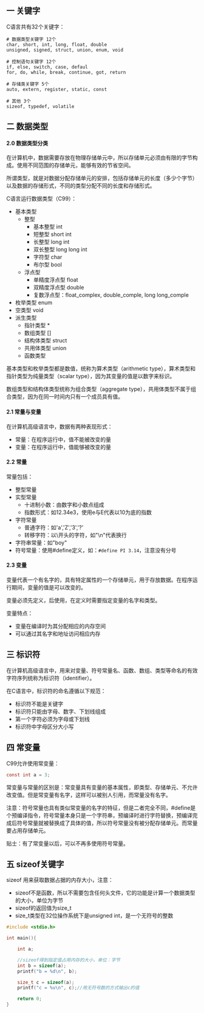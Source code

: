 ## 一 关键字

C语言共有32个关键字：
```
# 数据类型关键字 12个
char, short, int, long, float, double
unsigned, signed, struct, union, enum, void

# 控制语句关键字 12个
if, else, switch, case, defaul
for, do, while, break, continue, got, return

# 存储类关键字 5个
auto, extern, register, static, const

# 其他 3个
sizeof, typedef, volatile
```

## 二 数据类型

#### 2.0 数据类型分类

在计算机中，数据需要存放在物理存储单元中，所以存储单元必须由有限的字节构成。使用不同范围的存储单元，能够有效的节省空间。  

所谓类型，就是对数据分配存储单元的安排，包括存储单元的长度（多少个字节）以及数据的存储形式，不同的类型分配不同的长度和存储形式。 

C语言运行数据类型（C99）：
- 基本类型
  - 整型
    - 基本整型 int
    - 短整型 short int
    - 长整型 long int
    - 双长整型 long long int
    - 字符型 char
    - 布尔型 bool
  - 浮点型
    - 单精度浮点型 float
    - 双精度浮点型 double
    - 复数浮点型：float_complex, double_comple, long long_comple
- 枚举类型 enum
- 空类型 void
- 派生类型
    - 指针类型 *
    - 数组类型 []
    - 结构体类型 struct
    - 共用体类型 union
    - 函数类型

基本类型和枚举类型都是数值，统称为算术类型（arithmetic type），算术类型和指针类型为纯量类型（scalar type），因为其变量的值是以数字来标识。  

数组类型和结构体类型统称为组合类型（aggregate type），共用体类型不属于组合类型，因为在同一时间内只有一个成员具有值。

#### 2.1 常量与变量
 
在计算机高级语言中，数据有两种表现形式：
- 常量：在程序运行中，值不能被改变的量
- 变量：在程序运行中，值能够被改变的量

#### 2.2 常量 

常量包括：
- 整型常量
- 实型常量
    - 十进制小数：由数字和小数点组成
    - 指数形式：如12.34e3，使用e与E代表以10为底的指数
- 字符常量  
    - 普通字符：如'a','Z','3','?' 
    - 转移字符：以\开头的字符，如"\n"代表换行
- 字符串常量：如"boy"
- 符号常量：使用#define定义，如：`#define PI 3.14`，注意没有分号

#### 2.3 变量

变量代表一个有名字的，具有特定属性的一个存储单元，用于存放数据。在程序运行期间，变量的值是可以改变的。  

变量必须先定义，后使用，在定义时需要指定变量的名字和类型。  

变量特点：
- 变量在编译时为其分配相应的内存空间
- 可以通过其名字和地址访问相应内存

## 三 标识符

在计算机高级语言中，用来对变量、符号常量名、函数、数组、类型等命名的有效字符序列统称为标识符（identifier）。 

在C语言中，标识符的命名遵循以下规范：
- 标识符不能是关键字
- 标识符只能由字母、数字、下划线组成
- 第一个字符必须为字母或下划线
- 标识符中字母区分大小写

## 四 常变量

C99允许使用常变量：
```c
const int a = 3;
```

常变量与常量的区别是：常变量具有变量的基本属性，即类型、存储单元、不允许改变值。但是常变量有名字，这样可以被别人引用，而常量没有名字。  

注意：符号常量也具有类似常变量的名字的特征，但是二者完全不同，#define是个预编译指令，符号常量本身只是一个字符串，预编译时进行字符替换，预编译完成后符号常量就被替换成了具体的值，所以符号常量没有被分配存储单元。而常量要占用存储单元。  

贴士：有了常变量以后，可以不再多使用符号常量。 

## 五 sizeof关键字

sizeof 用来获取数据占据的内存大小，注意：
- sizeof不是函数，所以不需要包含任何头文件，它的功能是计算一个数据类型的大小，单位为字节
- sizeof的返回值为size_t
- size_t类型在32位操作系统下是unsigned int，是一个无符号的整数

```c
#include <stdio.h>

int main(){

	int a;

    //sizeof得到指定值占用内存的大小，单位：字节
	int b = sizeof(a);
	printf("b = %d\n", b);

	size_t c = sizeof(a);
	printf("c = %u\n", c);//用无符号数的方式输出c的值

	return 0;
}
```